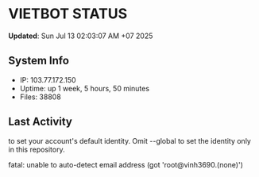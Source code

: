 # VIETBOT STATUS
**Updated**: Sun Jul 13 02:03:07 AM +07 2025

## System Info
- IP: 103.77.172.150
- Uptime: up 1 week, 5 hours, 50 minutes
- Files: 38808

## Last Activity

to set your account's default identity.
Omit --global to set the identity only in this repository.

fatal: unable to auto-detect email address (got 'root@vinh3690.(none)')
